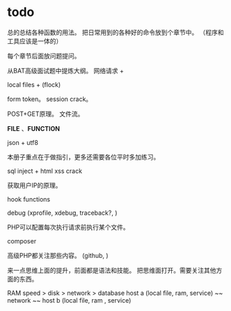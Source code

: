 
# todo


总的总结各种函数的用法。
把日常用到的各种好的命令放到个章节中。
（程序和工具应该是一体的）


每个章节后面放问题提问。


从BAT高级面试题中提炼大纲。
网络请求 + 


local files + (flock)




form token。
session crack。


POST+GET原理。
文件流。

__FILE__ 、__FUNCTION__

json + utf8

本册子重点在于做指引，更多还需要各位平时多加练习。

sql inject + html xss crack



获取用户IP的原理。


hook functions

debug (xprofile, xdebug, traceback?, )

PHP可以配置每次执行请求前执行某个文件。


composer



高级PHP都关注那些内容。
(github, )





来一点思维上面的提升，前面都是语法和技能。
把思维面打开。需要关注其他方面的东西。


RAM speed > disk > network > database
host a (local file, ram, service) ~~ network ~~ host b (local file, ram , service)



